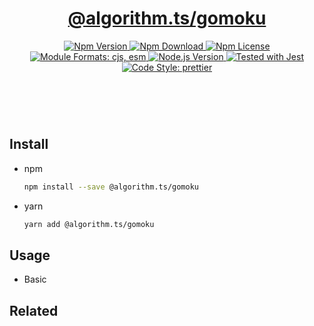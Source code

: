 <header>
  <h1 align="center">
    <a href="https://github.com/guanghechen/algorithm.ts/tree/main/packages/gomoku#readme">@algorithm.ts/gomoku</a>
  </h1>
  <div align="center">
    <a href="https://www.npmjs.com/package/@algorithm.ts/gomoku">
      <img
        alt="Npm Version"
        src="https://img.shields.io/npm/v/@algorithm.ts/gomoku.svg"
      />
    </a>
    <a href="https://www.npmjs.com/package/@algorithm.ts/gomoku">
      <img
        alt="Npm Download"
        src="https://img.shields.io/npm/dm/@algorithm.ts/gomoku.svg"
      />
    </a>
    <a href="https://www.npmjs.com/package/@algorithm.ts/gomoku">
      <img
        alt="Npm License"
        src="https://img.shields.io/npm/l/@algorithm.ts/gomoku.svg"
      />
    </a>
    <a href="#install">
      <img
        alt="Module Formats: cjs, esm"
        src="https://img.shields.io/badge/module_formats-cjs%2C%20esm-green.svg"
      />
    </a>
    <a href="https://github.com/nodejs/node">
      <img
        alt="Node.js Version"
        src="https://img.shields.io/node/v/@algorithm.ts/gomoku"
      />
    </a>
    <a href="https://github.com/facebook/jest">
      <img
        alt="Tested with Jest"
        src="https://img.shields.io/badge/tested_with-jest-9c465e.svg"
      />
    </a>
    <a href="https://github.com/prettier/prettier">
      <img
        alt="Code Style: prettier"
        src="https://img.shields.io/badge/code_style-prettier-ff69b4.svg?style=flat-square"
      />
    </a>
  </div>
</header>
<br/>


## Install

* npm

  ```bash
  npm install --save @algorithm.ts/gomoku
  ```

* yarn

  ```bash
  yarn add @algorithm.ts/gomoku
  ```

## Usage


* Basic


## Related


[homepage]: https://github.com/guanghechen/algorithm.ts/tree/main/packages/gomoku#readme
